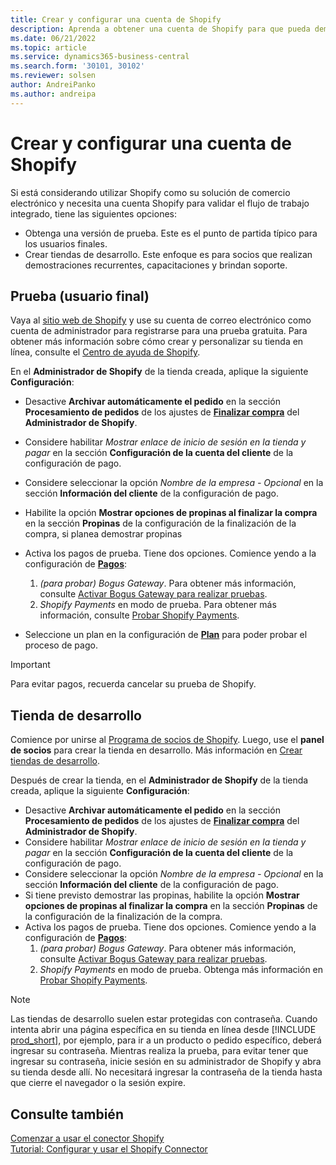 ```yaml
---
title: Crear y configurar una cuenta de Shopify
description: Aprenda a obtener una cuenta de Shopify para que pueda demostrar el flujo de trabajo para integrar Shopify y Business Central.
ms.date: 06/21/2022
ms.topic: article
ms.service: dynamics365-business-central
ms.search.form: '30101, 30102'
ms.reviewer: solsen
author: AndreiPanko
ms.author: andreipa
---
```


# <a name="create-and-set-up-a-shopify-account" />Crear y configurar una cuenta de Shopify

Si está considerando utilizar Shopify como su solución de comercio electrónico y necesita una cuenta Shopify para validar el flujo de trabajo integrado, tiene las siguientes opciones:

- Obtenga una versión de prueba. Este es el punto de partida típico para los usuarios finales.  
- Crear tiendas de desarrollo. Este enfoque es para socios que realizan demostraciones recurrentes, capacitaciones y brindan soporte.

## <a name="trial-end-user" />Prueba (usuario final)

Vaya al [sitio web de Shopify](https://www.shopify.com) y use su cuenta de correo electrónico como cuenta de administrador para registrarse para una prueba gratuita. Para obtener más información sobre cómo crear y personalizar su tienda en línea, consulte el [Centro de ayuda de Shopify](https://help.shopify.com/).

En el **Administrador de Shopify** de la tienda creada, aplique la siguiente **Configuración**:

- Desactive **Archivar automáticamente el pedido** en la sección **Procesamiento de pedidos** de los ajustes de [**Finalizar compra**](https://www.shopify.com/admin/settings/checkout) del **Administrador de Shopify**.
- Considere habilitar *Mostrar enlace de inicio de sesión en la tienda y pagar* en la sección **Configuración de la cuenta del cliente** de la configuración de pago.
- Considere seleccionar la opción *Nombre de la empresa - Opcional* en la sección **Información del cliente** de la configuración de pago.
- Habilite la opción **Mostrar opciones de propinas al finalizar la compra** en la sección **Propinas** de la configuración de la finalización de la compra, si planea demostrar propinas
- Activa los pagos de prueba. Tiene dos opciones. Comience yendo a la configuración de [**Pagos**](https://www.shopify.com/admin/settings/payments):  
  1. *(para probar) Bogus Gateway*. Para obtener más información, consulte [Activar Bogus Gateway para realizar pruebas](https://help.shopify.com/en/manual/checkout-settings/test-orders#place-a-test-order-by-simulating-a-transaction).
  2. *Shopify Payments* en modo de prueba. Para obtener más información, consulte [Probar Shopify Payments](https://help.shopify.com/en/manual/payments/shopify-payments/testing-shopify-payments).

- Seleccione un plan en la configuración de [**Plan**](https://www.shopify.com/admin/settings/plan) para poder probar el proceso de pago.

> [!Important]  
> Para evitar pagos, recuerda cancelar su prueba de Shopify.

## <a name="development-store" />Tienda de desarrollo

Comience por unirse al [Programa de socios de Shopify](https://help.shopify.com/partners/about). Luego, use el **panel de socios** para crear la tienda en desarrollo. Más información en [Crear tiendas de desarrollo](https://help.shopify.com/partners/dashboard/managing-stores/development-stores).

Después de crear la tienda, en el **Administrador de Shopify** de la tienda creada, aplique la siguiente **Configuración**:

- Desactive **Archivar automáticamente el pedido** en la sección **Procesamiento de pedidos** de los ajustes de [**Finalizar compra**](https://www.shopify.com/admin/settings/checkout) del **Administrador de Shopify**.
- Considere habilitar *Mostrar enlace de inicio de sesión en la tienda y pagar* en la sección **Configuración de la cuenta del cliente** de la configuración de pago.
- Considere seleccionar la opción *Nombre de la empresa - Opcional* en la sección **Información del cliente** de la configuración de pago.
- Si tiene previsto demostrar las propinas, habilite la opción **Mostrar opciones de propinas al finalizar la compra** en la sección **Propinas** de la configuración de la finalización de la compra.
- Activa los pagos de prueba. Tiene dos opciones. Comience yendo a la configuración de [**Pagos**](https://www.shopify.com/admin/settings/payments):  
  1. *(para probar) Bogus Gateway*. Para obtener más información, consulte [Activar Bogus Gateway para realizar pruebas](https://help.shopify.com/en/manual/checkout-settings/test-orders#place-a-test-order-by-simulating-a-transaction).
  2. *Shopify Payments* en modo de prueba. Obtenga más información en [Probar Shopify Payments](https://help.shopify.com/en/manual/payments/shopify-payments/testing-shopify-payments).

> [!Note]  
> Las tiendas de desarrollo suelen estar protegidas con contraseña. Cuando intenta abrir una página específica en su tienda en línea desde [!INCLUDE [prod_short](../includes/prod_short.md)], por ejemplo, para ir a un producto o pedido específico, deberá ingresar su contraseña. Mientras realiza la prueba, para evitar tener que ingresar su contraseña, inicie sesión en su administrador de Shopify y abra su tienda desde allí. No necesitará ingresar la contraseña de la tienda hasta que cierre el navegador o la sesión expire.  

## <a name="see-also" />Consulte también

[Comenzar a usar el conector Shopify](get-started.md)  
[Tutorial: Configurar y usar el Shopify Connector](walkthrough-setting-up-and-using-shopify.md)
